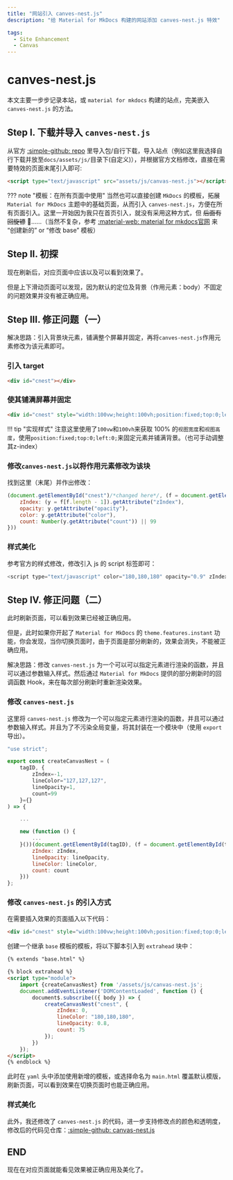 ```yaml
---
title: "网站引入 canves-nest.js"
description: "给 Material for MkDocs 构建的网站添加 canves-nest.js 特效"

tags:
  - Site Enhancement
  - Canvas
---
```


# canves-nest.js

本文主要一步步记录本站，或 `material for mkdocs` 构建的站点，完美嵌入`canves-nest.js` 的方法。

## Step I. 下载并导入 `canves-nest.js`

从官方 [:simple-github: repo](https://github.com/hustcc/canvas-nest.js) 里导入包/自行下载，导入站点（例如这里我选择自行下载并放至`docs/assets/js/`目录下(自定义)），并根据官方文档修改，直接在需要特效的页面末尾引入即可:

```html
<script type="text/javascript" src="assets/js/canvas-nest.js"></script>
```

??? note "模板：在所有页面中使用"
    当然也可以直接创建 `MkDocs` 的模板，拓展 `Material for MkDocs` 主题中的基础页面，从而引入 `canves-nest.js`，方便在所有页面引入。这里一开始因为我只在首页引入，就没有采用这种方式，但 ~~后面有回旋镖~~ :sneezing_face:……（当然不复杂，参考 [:material-web: material for mkdocs官网](https://squidfunk.github.io/mkdocs-material/reference/?h=template#customization) 来 “创建新的” or “修改 base” 模板）

## Step II. 初探

现在刷新后，对应页面中应该以及可以看到效果了。

但是上下滑动页面可以发现，因为默认的定位及背景（作用元素：body）不固定的问题效果并没有被正确应用。

## Step III. 修正问题（一）

解决思路：引入背景块元素，铺满整个屏幕并固定，再将`canves-nest.js`作用元素修改为该元素即可。

### 引入 target

```html
<div id="cnest"></div>
```

### 使其铺满屏幕并固定

```html
<div id="cnest" style="width:100vw;height:100vh;position:fixed;top:0;left:0;"></div>
```

!!! tip "实现样式"
    注意这里使用了`100vw`和`100vh`来获取 100% 的`视图宽度`和`视图高度`，使用`position:fixed;top:0;left:0;`来固定元素并铺满背景。（也可手动调整其z-index）


### 修改`canves-nest.js`以将作用元素修改为该块

找到这里（末尾）并作出修改：
```js hl_lines="1"
(document.getElementById("cnest")/*changed here*/, (f = document.getElementsByTagName("script"), {
    zIndex: (y = f[f.length - 1]).getAttribute("zIndex"),
    opacity: y.getAttribute("opacity"),
    color: y.getAttribute("color"),
    count: Number(y.getAttribute("count")) || 99
}))
```

### 样式美化

参考官方的样式修改，修改引入 js 的 script 标签即可：

```js
<script type="text/javascript" color="180,180,180" opacity="0.9" zIndex="-2" count="99" src="assets/js/canvas-nest.js"></script>
```

## Step IV. 修正问题（二）

此时刷新页面，可以看到效果已经被正确应用。

但是，此时如果你开起了 `Material for MkDocs` 的 `theme.features.instant` 功能，你会发现，当你切换页面时，由于页面是部分刷新的，效果会消失，不能被正确应用。

解决思路：修改 `canves-nest.js` 为一个可以可以指定元素进行渲染的函数，并且可以通过参数输入样式。然后通过 `Material for MkDocs` 提供的部分刷新时的回调函数 Hook，来在每次部分刷新时重新渲染效果。

### 修改 `canves-nest.js`

这里将 `canves-nest.js` 修改为一个可以指定元素进行渲染的函数，并且可以通过参数输入样式。并且为了不污染全局变量，将其封装在一个模块中（使用 `export` 导出）。

```js
"use strict";

export const createCanvasNest = (
    tagID, {
        zIndex=-1, 
        lineColor="127,127,127", 
        lineOpacity=1,
        count=99
    }={}
) => {

    ...

    new (function () {
        ...
    }())(document.getElementById(tagID), (f = document.getElementById(tagID), {
        zIndex: zIndex,
        lineOpacity: lineOpacity,
        lineColor: lineColor,
        count: count
    }))
};
```

### 修改 `canves-nest.js` 的引入方式

在需要插入效果的页面插入以下代码：
```html
<div id="cnest" style="width:100vw;height:100vh;position:fixed;top:0;left:0;z-index: 0;pointer-events: none;"></div>
```

创建一个继承 `base` 模板的模板，将以下脚本引入到 `extrahead` 块中：

```html
{% extends "base.html" %}

{% block extrahead %}
<script type="module">
    import {createCanvasNest} from '/assets/js/canvas-nest.js';
    document.addEventListener('DOMContentLoaded', function () {
        document$.subscribe(({ body }) => { 
            createCanvasNest("cnest", {
                zIndex: 0,
                lineColor: "180,180,180",
                lineOpacity: 0.8,
                count: 75
            });
        })
    });
</script>
{% endblock %}
```

此时在 `yaml` 头中添加使用新增的模板，或选择命名为 `main.html` 覆盖默认模版，刷新页面，可以看到效果在切换页面时也能正确应用。

### 样式美化

此外，我还修改了 `canves-nest.js` 的代码，进一步支持修改点的颜色和透明度，修改后的代码见仓库：[:simple-github: canvas-nest.js](https://github.com/YigesMx/canvas-nest.js.git)


## END

现在在对应页面就能看见效果被正确应用及美化了。